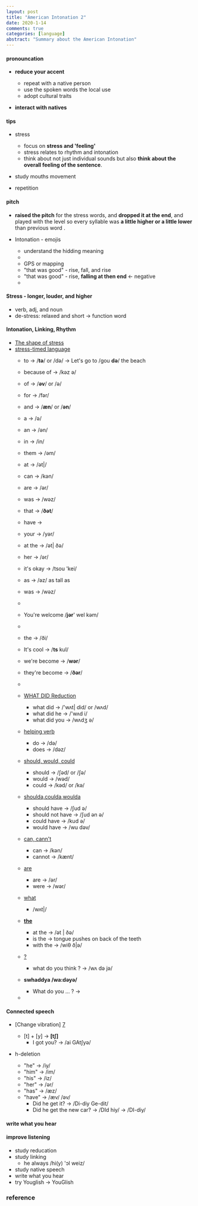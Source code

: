 ```yaml
---
layout: post
title: "American Intonation 2"
date: 2020-1-14
comments: true
categories: [language]
abstract: "Summary about the American Intonation" 
---
```



#### pronouncation  

*  **reduce your accent**    
   - repeat with a native person  
   - use the spoken words the local use  
   - adopt cultural traits    

* **interact with natives**   


#### tips  
* stress 
  - focus on **stress and 'feeling'**   
  - stress relates to rhythm and intonation    
  - think about not just individual sounds but also
  **think about the overall feeling of the sentence**.   

* study mouths movement  
* repetition   

#### pitch 
* **raised the pitch** for the stress words, and **dropped it at the end**, and played with the level so every syllable was **a little higher or a little lower** than previous word . 

* Intonation - emojis 
  - understand the hidding meaning 
  - 
  - GPS or mapping 
  - "that was good" - rise, fall, and rise 
  - "that was good" - rise, **falling at then end** <- negative 
  - 


#### Stress - longer, louder, and higher 
* verb, adj, and noun 
* de-stress: relaxed and short -> function word

#### Intonation, Linking, Rhythm
* [The shape of stress](http://rachelsenglish.com/stress-syllable-shape-stress/)
* [stress-timed language](http://rachelsenglish.com/english-stress-timed-language/)
  - to -> /**tə**/ or /də/ -> Let's go to /gou **də**/ the beach   
  - because of ->  /kəz ə/  
  - of -> /**əv**/ or /ə/  
  - for -> /fər/
  - and ->  /**æn**/ or /**ən**/  
  - a -> /ə/    
  - an -> /ən/  
  - in -> /in/  

  - them -> /əm/  
  - at -> /ət|/  
  - can -> /kən/  
  - are -> /ər/   
  - was -> /wəz/  
  - that -> /**ðət**/  
  - have ->  
  - your -> /yər/  
  - at the -> /ət| ðə/  
  - her -> /ər/  
  - it's okay -> /tsou 'kei/  
  - as -> /əz/ as tall as  
  - was -> /wəz/   
  -  
  - You're welcome /**jər**' wel kəm/  
  - 
  - the -> /ði/  
  - It's cool -> /**ts** kul/   
  - we're become -> /**wər**/   
  - they're become -> /**ðər**/  
  - 
  - [WHAT DID Reduction](http://rachelsenglish.com/reduction-2/)
     + what did -> /'wʌt| did/ or /wʌd/
     + what did he -> /'wʌd i/
     + what did you -> /wʌdʒ ə/
  - [helping verb](http://rachelsenglish.com/reduction/)
     + do -> /də/
     + does -> /dəz/
  - [should, would, could](http://rachelsenglish.com/pronounce-reduce-link/)
     + should -> /∫əd/ or /∫ə/
     + would -> /wəd/
     + could -> /kəd/ or /kə/
  - [shoulda,coulda,woulda ](http://rachelsenglish.com/shoulda-woulda-coulda/)
     + should have -> /∫ud ə/
     + should not have -> /∫ud ən ə/
     + could have -> /kud ə/
     + would have -> /wu dəv/
  - [can, cann't](http://rachelsenglish.com/pronounce-can-vs-cant/)
     + can -> /kən/
     + cannot -> /kænt/
  - [are]()
     + are -> /ər/
     + were -> /wər/
  - [what](http://rachelsenglish.com/ways-to-say-what/)
     + /wʌt|/

  - **[the](http://rachelsenglish.com/english-phrases-with-the/)**
     + at the -> /ət | ðə/
     + is the -> tongue pushes on back of the teeth
     + with the -> /wiθ ð|ə/

  - [?]()
     + what do you think ? -> /wʌ də jə/  

  - **swhaddya /wa:dəyə/**
     + What do you ... ? -> 
  - 


#### Connected speech 
* [Change vibration] [7]
  - [t] + [y] -> **[t∫]**
     + I got you? -> /ai GAt∫yə/

* h-deletion
  - "he" -> /iy/
  - "him" -> /im/
  - "his" -> /iz/
  - "her" -> /ər/
  - "has" -> /æz/
  - "have" -> /æv/ /əv/
     + Did he get it? -> /Di-diy Ge-dit/
     + Did he get the new car? -> /DId hiy/ -> /DI-diy/


#### write what you hear


#### improve listening
  - study reducation
  - study linking
    + he always /hi(y) 'ɔl weiz/
  - study native speech
  - write what you hear
  - try Youglish -> YouGlish  



### reference
[1]: "https://learningenglish.voanews.com/a/improve-your-english-pronunciation-shadowing-others/3339007.html" "Improve Your Pronunciation By 'Shadowing' Others"
[2]: "http://rachelsenglish.com/video-categories/#consonants" "Intonation"
[3]: "http://englishspeaklikenative.com/resources/common-pronunciation-problems/chinese-pronunciation-problems/#error4" "CHINESE PRONUNCIATION PROBLEMS IN ENGLISH"
[4]: "http://www.weibo.com/ttarticle/p/show?id=2309404005596264270260" "英语口语"
[5]: "http://tw.blog.voicetube.com/archives/12275" "斷句和語調"
[6]: "http://www.bilibili.com/video/av2681140/index_13.html" "Intonation"
[7]: "https://www.youtube.com/watch?v=OTZV3zHohdc" "vibration-change"
